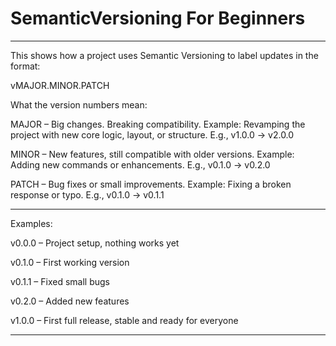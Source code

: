 # SemanticVersioning For Beginners
---

This shows how a project uses Semantic Versioning to label updates in the format:

vMAJOR.MINOR.PATCH

What the version numbers mean:

MAJOR – Big changes. Breaking compatibility.
Example: Revamping the project with new core logic, layout, or structure.
E.g., v1.0.0 → v2.0.0

MINOR – New features, still compatible with older versions.
Example: Adding new commands or enhancements.
E.g., v0.1.0 → v0.2.0

PATCH – Bug fixes or small improvements.
Example: Fixing a broken response or typo.
E.g., v0.1.0 → v0.1.1



---

Examples:

v0.0.0 – Project setup, nothing works yet

v0.1.0 – First working version

v0.1.1 – Fixed small bugs

v0.2.0 – Added new features

v1.0.0 – First full release, stable and ready for everyone



---
